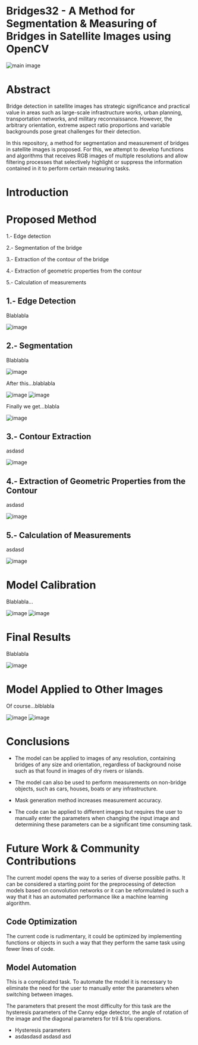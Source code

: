 # Bridges32 - A Method for Segmentation & Measuring of Bridges in Satellite Images using OpenCV

![main image](readme_images/001.png)

# Abstract

Bridge detection in satellite images has strategic significance and practical value in areas such as large-scale infrastructure works, urban planning, transportation networks, and military reconnaissance. However, the arbitrary orientation, extreme aspect ratio proportions and variable backgrounds pose great challenges for their detection.

In this repository, a method for segmentation and measurement of bridges in satellite images is proposed. For this, we attempt to develop functions and algorithms that receives RGB images of multiple resolutions and allow filtering processes that selectively highlight or suppress the information contained in it to perform certain measuring tasks. 

# Introduction

# Proposed Method

1.- Edge detection

2.- Segmentation of the bridge

3.- Extraction of the contour of the bridge

4.- Extraction of geometric properties from the contour

5.- Calculation of measurements

## 1.- Edge Detection

Blablabla

![image](readme_images/002.png)

## 2.- Segmentation

Blablabla

![image](readme_images/003.png)

After this...blablabla

![image](readme_images/004.png)
![image](readme_images/005.png)

Finally we get...blabla

![image](readme_images/006.png)

## 3.- Contour Extraction

asdasd

![image](readme_images/007.png)

## 4.- Extraction of Geometric Properties from the Contour

asdasd

![image](readme_images/008.png)

## 5.- Calculation of Measurements

asdasd

![image](readme_images/009.png)

# Model Calibration

Blablabla...

![image](readme_images/010.png)
![image](readme_images/011.png)

# Final Results

Blablabla

![image](readme_images/012.png)

# Model Applied to Other Images

Of course...blblabla

![image](readme_images/013.png)
![image](readme_images/014.png)

# Conclusions

* The model can be applied to images of any resolution, containing bridges of any size and orientation, regardless of background noise such as that found in images of dry rivers or islands.

* The model can also be used to perform measurements on non-bridge objects, such as cars, houses, boats or any infrastructure.

* Mask generation method increases measurement accuracy.

* The code can be applied to different images but requires the user to manually enter the parameters when changing the input image and determining these parameters can be a significant time consuming task.

# Future Work & Community Contributions

The current model opens the way to a series of diverse possible paths. It can be considered a starting point for the preprocessing of detection models based on convolution networks or it can be reformulated in such a way that it has an automated performance like a machine learning algorithm.

## Code Optimization

The current code is rudimentary, it could be optimized by implementing functions or objects in such a way that they perform the same task using fewer lines of code.

## Model Automation

This is a complicated task. To automate the model it is necessary to eliminate the need for the user to manually enter the parameters when switching between images.

The parameters that present the most difficulty for this task are the hysteresis parameters of the Canny edge detector, the angle of rotation of the image and the diagonal parameters for tril & triu operations.

* Hysteresis parameters
* 
  asdasdasd
  asdasd
  asd
